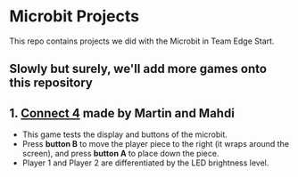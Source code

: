 # Microbit Projects
This repo contains projects we did with the Microbit in Team Edge Start.

## Slowly but surely, we'll add more games onto this repository
## 1. [Connect 4](Tests/connect4.py) made by Martin and Mahdi
- This game tests the display and buttons of the microbit.
- Press **button B** to move the player piece to the right (it wraps around the screen), and press **button A** to place down the piece.
- Player 1 and Player 2 are differentiated by the LED brightness level.
